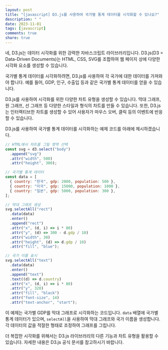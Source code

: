 ```yaml
---
layout: post
title: "[javascript] D3.js를 사용하여 국가별 통계 데이터를 시각화할 수 있나요?"
description: " "
date: 2023-11-01
tags: [javascript]
comments: true
share: true
---
```

네, D3.js는 데이터 시각화를 위한 강력한 자바스크립트 라이브러리입니다. D3.js(D3 = Data-Driven Documents)는 HTML, CSS, SVG를 조합하여 웹 페이지 상에 다양한 시각화 요소를 생성할 수 있습니다.

국가별 통계 데이터를 시각화하려면, D3.js를 사용하여 각 국가에 대한 데이터를 가져와야 합니다. 예를 들어, GDP, 인구, 수출입 등과 같은 국가별 통계 데이터를 얻을 수 있습니다.

D3.js를 사용하여 시각화를 위한 다양한 차트 유형을 생성할 수 있습니다. 막대 그래프, 원 그래프, 선 그래프 등 다양한 스타일과 형식의 차트를 만들 수 있습니다. 또한, D3.js는 인터랙티브한 차트를 생성할 수 있어 사용자가 마우스 오버, 클릭 등의 이벤트에 반응할 수 있습니다.

D3.js를 사용하여 국가별 통계 데이터를 시각화하는 예제 코드를 아래에 제시하겠습니다.
```javascript
// HTML에서 차트를 그릴 영역 선택
const svg = d3.select("body")
  .append("svg")
  .attr("width", 500)
  .attr("height", 300);

// 국가별 통계 데이터
const data = [
  { country: "한국", gdp: 2000, population: 500 },
  { country: "미국", gdp: 15000, population: 1000 },
  { country: "일본", gdp: 5000, population: 300 },
];

// 막대 그래프 생성
svg.selectAll("rect")
  .data(data)
  .enter()
  .append("rect")
  .attr("x", (d, i) => i * 80)
  .attr("y", (d) => 300 - d.gdp / 10)
  .attr("width", 30)
  .attr("height", (d) => d.gdp / 10)
  .attr("fill", "blue");

// 국가 이름 표시
svg.selectAll("text")
  .data(data)
  .enter()
  .append("text")
  .text((d) => d.country)
  .attr("x", (d, i) => i * 80)
  .attr("y", 320)
  .attr("fill", "black")
  .attr("font-size", 14)
  .attr("text-anchor", "start");
```

이 예제는 국가별 GDP를 막대 그래프로 시각화하는 코드입니다. `data` 배열에 국가별 통계 데이터가 있으며, `selectAll`을 사용하여 막대 그래프와 국가 이름을 생성합니다. 각 데이터의 값을 적절한 형태로 조정하여 그래프를 그립니다.

더 복잡한 시각화를 위해서는 D3.js 라이브러리의 다른 기능과 차트 유형을 활용할 수 있습니다. 자세한 내용은 D3.js 공식 문서를 참고하시기 바랍니다.
